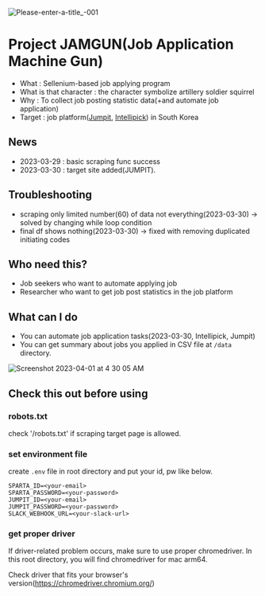 ![Please-enter-a-title_-001](https://user-images.githubusercontent.com/87453411/228857059-6f2f4c79-bacf-43e0-b6da-6bb58c26abd1.png)

# Project JAMGUN(Job Application Machine Gun)

- What : Sellenium-based job applying program
- What is that character : the character symbolize artillery soldier squirrel
- Why : To collect job posting statistic data(+and automate job application)
- Target : job platform([Jumpit](https://www.jumpit.co.kr/), [Intellipick](https://intellipick.spartacodingclub.kr/)) in South Korea

## News

- 2023-03-29 : basic scraping func success
- 2023-03-30 : target site added(JUMPIT).

## Troubleshooting

- scraping only limited number(60) of data not everything(2023-03-30) -> solved by changing while loop condition
- final df shows nothing(2023-03-30) -> fixed with removing duplicated initiating codes

## Who need this?

- Job seekers who want to automate applying job
- Researcher who want to get job post statistics in the job platform

## What can I do

- You can automate job application tasks(2023-03-30, Intellipick, Jumpit)
- You can get summary about jobs you applied in CSV file at `/data` directory.

![Screenshot 2023-04-01 at 4 30 05 AM](https://user-images.githubusercontent.com/87453411/229212130-151fb54c-2ff8-480a-b936-ed6155032936.jpg)

## Check this out before using

### robots.txt

check '<target-website>/robots.txt' if scraping target page is allowed.

### set environment file

create `.env` file in root directory and put your id, pw like below.

```
SPARTA_ID=<your-email>
SPARTA_PASSWORD=<your-password>
JUMPIT_ID=<your-email>
JUMPIT_PASSWORD=<your-password>
SLACK_WEBHOOK_URL=<your-slack-url>
```

### get proper driver

If driver-related problem occurs, make sure to use proper chromedriver. In this root directory, you will find chromedriver for mac arm64.

Check driver that fits your browser's version(https://chromedriver.chromium.org/)
